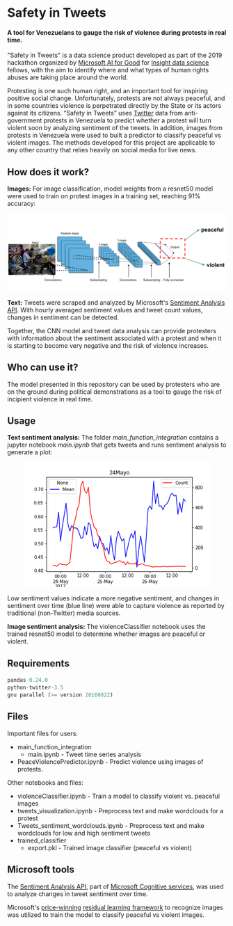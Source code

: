 # Safety in Tweets

#### A tool for Venezuelans to gauge the risk of violence during protests in real time.

"Safety in Tweets" is a data science product developed as part of the 2019 hackathon organized by [Microsoft AI for Good](https://www.microsoft.com/en-us/ai/ai-for-good) for [Insight data science](https://www.insightdatascience.com/) fellows, with the aim to identify where and what types of human rights abuses are taking place around the world.

Protesting is one such human right, and an important tool for inspiring positive social change. Unfortunately, protests are not always peaceful, and in some countries violence is perpetrated directly by the State or its actors against its citizens. “Safety in Tweets” uses [Twitter](https://twitter.com/) data from anti-government protests in Venezuela to predict whether a protest will turn violent soon by analyzing sentiment of the tweets. In addition, images from protests in Venezuela were used to built a predictor to classify peaceful vs violent images. The methods developed for this project are applicable to any other country that relies heavily on social media for live news.   


## How does it work?

**Images:** For image classification, model weights from a resnet50 model were used to train on protest images in a training set, reaching 91% accuracy:

<p align="center">
  <img src="cnn_model.png">
</p>


**Text:** Tweets were scraped and analyzed by Microsoft's [Sentiment Analysis API](https://westcentralus.dev.cognitive.microsoft.com/docs/services/TextAnalytics-v2-1/operations/56f30ceeeda5650db055a3c9). With hourly averaged sentiment values and tweet count values, changes in sentiment can be detected.

Together, the CNN model and tweet data analysis can provide protesters with information about the sentiment associated with a protest and when it is starting to become very negative and the risk of violence increases.


## Who can use it?

The model presented in this repository can be used by protesters who are on the ground during political demonstrations as a tool to gauge the risk of incipient violence in real time.

## Usage

**Text sentiment analysis:** The folder *main_function_integration* contains a jupyter notebook *main.ipynb* that gets tweets and runs sentiment analysis to generate a plot:

<p align="center">
  <img src="sentiment_time_series_plots/hourly/24Mayo.png">
</p>

Low sentiment values indicate a more negative sentiment, and changes in sentiment over time (blue line) were able to capture violence as reported by traditional (non-Twitter) media sources.

**Image sentiment analysis:** The violenceClassifier notebook uses the trained resnet50 model to determine whether images are peaceful or violent. 

## Requirements
```python
pandas 0.24.0
python-twitter-3.5
gnu parallel (>= version 20160822)
```


## Files

Important files for users:

* main_function_integration
    - main.ipynb - Tweet time series analysis
* PeaceViolencePredictor.ipynb - Predict violence using images of protests.

Other notebooks and files:
* violenceClassifier.ipynb - Train a model to classify violent vs. peaceful images
* tweets_visualization.ipynb - Preprocess text and make wordclouds for a protest
* Tweets_sentiment_wordclouds.ipynb - Preprocess text and make wordclouds for low and high sentiment tweets
* trained_classifier
    - export.pkl - Trained image classifier (peaceful vs violent)



## Microsoft tools
  The [Sentiment Analysis API](https://westcentralus.dev.cognitive.microsoft.com/docs/services/TextAnalytics-v2-1/operations/56f30ceeeda5650db055a3c9), part of [Microsoft Cognitive services](https://azure.microsoft.com/en-us/services/cognitive-services/), was used to analyze changes in tweet sentiment over time.  

Microsoft's [price-winning](https://blogs.microsoft.com/ai/microsoft-researchers-win-imagenet-computer-vision-challenge/) [residual learning framework](https://arxiv.org/abs/1512.03385) to recognize images was utilized to train the model to classify peaceful vs violent images.    

